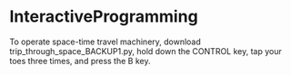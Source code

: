 # InteractiveProgramming
To operate space-time travel machinery, download trip_through_space_BACKUP1.py, hold down the CONTROL key, tap your toes three times, and press the B key.
